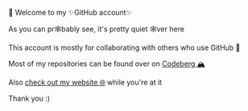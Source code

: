 👋 Welcome to my ✨GitHub account✨

As you can pr🕸️bably see, it's pretty quiet 🕸️ver here

This account is mostly for collaborating with others who use GitHub 🤝

Most of my repositories can be found over on [Codeberg 🏔️](https://codeberg.org/sammyhori)

Also [check out my website 🌐](sammyhori.com) while you're at it

Thank you :)
